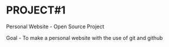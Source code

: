 # PROJECT#1 

Personal Website - Open Source Project 

Goal - To make a personal website with the use of git and github 
